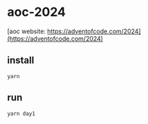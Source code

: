 # aoc-2024

[aoc website: https://adventofcode.com/2024](https://adventofcode.com/2024)

## install

```
yarn
```

## run

```
yarn day1
```

